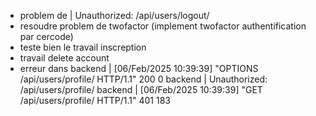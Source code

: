 - problem de | Unauthorized: /api/users/logout/
- resoudre problem de twofactor (implement twofactor authentification par cercode)
- teste bien le travail inscreption
- travail delete account 
- erreur dans 
backend   | [06/Feb/2025 10:39:39] "OPTIONS /api/users/profile/ HTTP/1.1" 200 0
backend   | Unauthorized: /api/users/profile/
backend   | [06/Feb/2025 10:39:39] "GET /api/users/profile/ HTTP/1.1" 401 183
